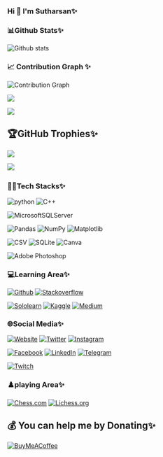 ###  Hi 👋 I'm Sutharsan✨

<!--
**s-sutharsan-20/s-sutharsan-20** is a ✨ _special_ ✨ repository because its `README.md` (this file) appears on your GitHub profile.


-->

### 📊Github Stats✨


![Github stats](https://github-readme-stats.vercel.app/api?username=s-sutharsan-20&theme=highcontrast&show_icons=true&count_private=true)
### 📈 Contribution Graph ✨
![Contribution Graph](https://activity-graph.herokuapp.com/graph?username=s-sutharsan-20&theme=chartreuse-dark&no-frame=true)

![](https://github-readme-streak-stats.herokuapp.com/?user=s-sutharsan-20&theme=radical&hide_border=false)<br/>

![](https://github-readme-stats.vercel.app/api/top-langs/?username=s-sutharsan-20&theme=radical&hide_border=false&include_all_commits=false&count_private=false&layout=compact)

## 🏆GitHub Trophies✨
![](https://github-profile-trophy.vercel.app/?username=s-sutharsan-20&theme=onedark&no-frame=false&no-bg=false&margin-w=4)

[![](https://visitcount.itsvg.in/api?id=s-sutharsan-20&icon=0&color=0)](https://visitcount.itsvg.in)
![![](https://visitcount.itsvg.in/api?id=s-sutharsan-20&label=Profile%20Views&pretty=false)](https://visitcount.itsvg.in)

### 👨‍💻Tech Stacks✨
![python](https://img.shields.io/badge/python-3670A0?style=flat-square&logo=python&logoColor=ffdd54)
![C++](https://img.shields.io/twitter/url?label=C%2B%2B&logo=C%2B%2B&style=social&url=https%3A%2F%2Fcplusplus.com)

![MicrosoftSQLServer](https://img.shields.io/badge/Microsoft%20SQL%20Sever-CC2927?style=plastic&logo=microsoft%20sql%20server&logoColor=white) 

![Pandas](https://img.shields.io/badge/pandas-%23150458.svg?style=flat-square&logo=pandas&logoColor=white)
![NumPy](https://img.shields.io/badge/numpy-%23013243.svg?style=flat-square&logo=numpy&logoColor=white) 
![Matplotlib](https://img.shields.io/twitter/url?color=orange&label=matplotlib&logo=plotly&logoColor=yellow&style=social&url=https%3A%2F%2Fmatplotlib.org)

![CSV](https://img.shields.io/twitter/url?label=CSV&logo=Microsoft%20excel&style=social&url=https%3A%2F%2Fdocs.python.org%2F3%2Flibrary%2Fcsv.html)
![SQLite](https://img.shields.io/badge/sqlite-%2307405e.svg?style=flat-square&logo=sqlite&logoColor=white) 
![Canva](https://img.shields.io/badge/Canva-%2300C4CC.svg?style=plastic&logo=Canva&logoColor=white) 

![Adobe Photoshop](https://img.shields.io/badge/adobephotoshop-%2331A8FF.svg?style=plastic&logo=adobephotoshop&logoColor=white) 



### 💻Learning Area✨
[![Github](https://img.shields.io/twitter/url?color=blue&label=Github&logo=github&style=social&url=https%3A%2F%2Fgithub.com%2Fs-sutharsan-20)](https://github.com/s-sutharsan-20)
[![Stackoverflow](https://img.shields.io/twitter/url?label=stackoverflow&logo=stackoverflow&logoColor=orange&style=social&url=https%3A%2F%2Fstackoverflow.com%2Fusers%2F16702277%2Fs-sutharsan-20)](https://stackoverflow.com/users/16702277/s-sutharsan-20)


[![Sololearn](https://img.shields.io/twitter/url?color=blue&label=Sololearn&logo=sololearn&logoColor=black&style=social&url=https%3A%2F%2Fwww.sololearn.com%2FProfile%2F20162416%2F%3Fref%3Dapp)](https://www.sololearn.com/Profile/20162416/?ref=app)
[![Kaggle](https://img.shields.io/twitter/url?color=blue&label=Kaggle&logo=kaggle&logoColor=black&style=social&url=https%3A%2F%2Fwww.kaggle.com%2Fssutharsan20%2FHome%3FisEditing%3DFalse%26verifyPhone%3DFalse)](https://www.kaggle.com/ssutharsan20/Home?isEditing=False&verifyPhone=False)
[![Medium](https://img.shields.io/twitter/url?label=Medium&logo=medium&style=social&url=https%3A%2F%2Fmedium.com%2F%40s.sutharsan.20%3Fsource%3Demail-3ed481bdfd1a-1655413664389-digest.reader-------------------------baaad420_34d5_4145_bdc5_cb197d487128)](https://medium.com/@s.sutharsan.20?source=email-3ed481bdfd1a-1655413664389-digest.reader-------------------------baaad420_34d5_4145_bdc5_cb197d487128)


### 🌐Social Media✨
[![Website](https://img.shields.io/badge/Website-EA4C89?style=normal&logo=dribbble&logoColor=white&style=vertical-align:center&)](https://linktr.ee/s.sutharsan.20)
[![Twitter](https://img.shields.io/badge/Twitter-%231DA1F2.svg?logo=Twitter&logoColor=white)](https://twitter.com/s_sutharsan_20) 
[![Instagram](https://img.shields.io/twitter/url?label=instagram&logo=instagram&style=social&url=https%3A%2F%2Fwww.instagram.com%2Fs.sutharsan.20%2F)](https://instagram.com/s.sutharsan.20?r=nametag)

[![Facebook](https://img.shields.io/twitter/url?color=blue&label=facebook&logo=facebook&logoColor=blue&style=social&url=https%3A%2F%2Fwww.facebook.com%2Fs.sutharsan.20)](https://www.facebook.com/s.sutharsan.20)
[![LinkedIn](https://img.shields.io/badge/LinkedIn-%230077B5.svg?logo=linkedin&logoColor=white)](https://www.linkedin.com/in/ssutharsan20/) 
[![Telegram](https://img.shields.io/twitter/url?color=blue&label=telegram&logo=telegram&style=social&url=https%3A%2F%2Ft.me%2Fs_sutharsan_20)](https://t.me/s_sutharsan_20)

[![Twitch](https://img.shields.io/twitter/url?label=Twitch&logo=Twitch&style=social&url=https%3A%2F%2Fwww.twitch.tv%2Fs_sutharsan_20%3Fsr%3Da)](https://www.twitch.tv/s_sutharsan_20?sr=a)

### ♟️playing Area✨
[![Chess.com](https://img.shields.io/twitter/url?color=green&label=chess.com&logo=c&logoColor=green&style=social&url=https%3A%2F%2Fwww.chess.com%2Fmember%2Fs_sutharsan_20)](https://www.chess.com/member/s_sutharsan_20)
[![Lichess.org](https://img.shields.io/twitter/url?color=blue&label=Lichess.org&logo=lichess&logoColor=black&style=social&url=https%3A%2F%2Flichess.org%2F%40%2Fs_sutharsan_20)](https://lichess.org/@/s_sutharsan_20)
###
## 💰 You can help me by  Donating✨
  [![BuyMeACoffee](https://img.shields.io/badge/Buy%20Me%20a%20Coffee-ffdd00?style=for-the-badge&logo=buy-me-a-coffee&logoColor=black)](https://www.buymeacoffee.com/s.sutharsan.20) 

